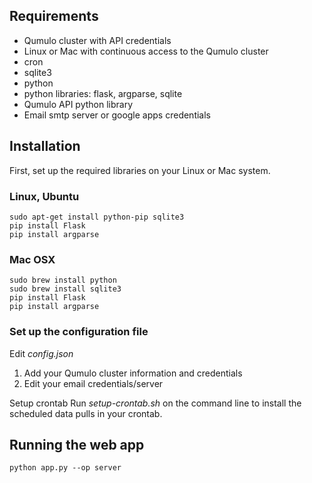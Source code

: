 ## Requirements

* Qumulo cluster with API credentials
* Linux or Mac with continuous access to the Qumulo cluster
* cron
* sqlite3
* python
* python libraries: flask, argparse, sqlite
* Qumulo API python library
* Email smtp server or google apps credentials


## Installation

First, set up the required libraries on your Linux or Mac system.

### Linux, Ubuntu
```shell
sudo apt-get install python-pip sqlite3
pip install Flask
pip install argparse
```

### Mac OSX
```shell
sudo brew install python
sudo brew install sqlite3
pip install Flask
pip install argparse
```

### Set up the configuration file
Edit *config.json*
1. Add your Qumulo cluster information and credentials
2. Edit your email credentials/server

Setup crontab
Run *setup-crontab.sh* on the command line to install the scheduled data pulls in your crontab.

## Running the web app
```python app.py --op server```